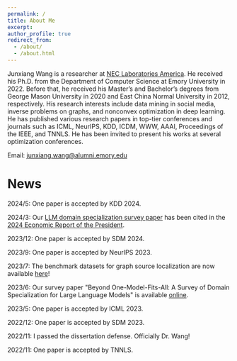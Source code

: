 ```yaml
---
permalink: /
title: About Me
excerpt:
author_profile: true
redirect_from:
  - /about/
  - /about.html
---
```

Junxiang Wang is a researcher at [NEC Laboratories America](https://www.nec-labs.com/). He received his Ph.D. from the Department of Computer Science at Emory University in 2022. Before that, he received his Master’s and Bachelor’s degrees from George Mason University in 2020 and East China Normal University in 2012, respectively. His research interests include data mining in social media, inverse problems on graphs, and nonconvex optimization in deep learning. He has published various research papers in top-tier conferences and journals such as ICML, NeurIPS, KDD, ICDM, WWW, AAAI, Proceedings of the IEEE, and TNNLS. He has been invited to present his works at several optimization conferences.

Email: junxiang.wang@alumni.emory.edu

News
=======
2024/5: One paper is accepted by KDD 2024.

2024/3: Our [LLM domain specialization survey paper](https://arxiv.org/abs/2305.18703) has been cited in the [2024 Economic Report of the President](https://whitehouse.us10.list-manage.com/track/click?u=364709d40b85d85d91c69c070&id=c6b723372d&e=ce2f3e52e8).

2023/12: One paper is accepted by SDM 2024.

2023/9: One paper is accepted by NeurIPS 2023.

2023/7: The benchmark datasets for graph source localization are now available [here](https://xianggebenben.github.io/Junxiang_Wang.github.io/portfolio/portfolio-3/)! 

2023/6: Our survey paper "Beyond One-Model-Fits-All: A Survey of Domain Specialization for Large Language Models" is available [online](https://arxiv.org/abs/2305.18703).

2023/5: One paper is accepted by ICML 2023.

2022/12: One paper is accepted by SDM 2023.

2022/11: I passed the dissertation defense. Officially Dr. Wang!

2022/11: One paper is accepted by TNNLS.



<script type="text/javascript" id="clustrmaps" src="//clustrmaps.com/map_v2.js?d=D4ogHZEj_T_81G2XdDA-XI7q4R_wO9XfuC8ziqkI4TY&cl=ffffff&w=a"></script>
